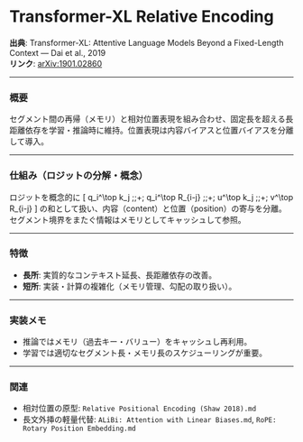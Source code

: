 # Transformer-XL Relative Encoding

**出典**: Transformer-XL: Attentive Language Models Beyond a Fixed-Length Context — Dai et al., 2019  
**リンク**: [arXiv:1901.02860](https://arxiv.org/abs/1901.02860)

---

### 概要
セグメント間の再帰（メモリ）と相対位置表現を組み合わせ、固定長を超える長距離依存を学習・推論時に維持。位置表現は内容バイアスと位置バイアスを分離して導入。

---

### 仕組み（ロジットの分解・概念）
ロジットを概念的に
\[
q_i^\top k_j \;\;+\; q_i^\top R_{i-j} \;\;+\; u^\top k_j \;\;+\; v^\top R_{i-j}
\]
の和として扱い、内容（content）と位置（position）の寄与を分離。セグメント境界をまたぐ情報はメモリとしてキャッシュして参照。

---

### 特徴
- **長所**: 実質的なコンテキスト延長、長距離依存の改善。
- **短所**: 実装・計算の複雑化（メモリ管理、勾配の取り扱い）。

---

### 実装メモ
- 推論ではメモリ（過去キー・バリュー）をキャッシュし再利用。
- 学習では適切なセグメント長・メモリ長のスケジューリングが重要。

---

### 関連
- 相対位置の原型: `Relative Positional Encoding (Shaw 2018).md`
- 長文外挿の軽量代替: `ALiBi: Attention with Linear Biases.md`, `RoPE: Rotary Position Embedding.md`

